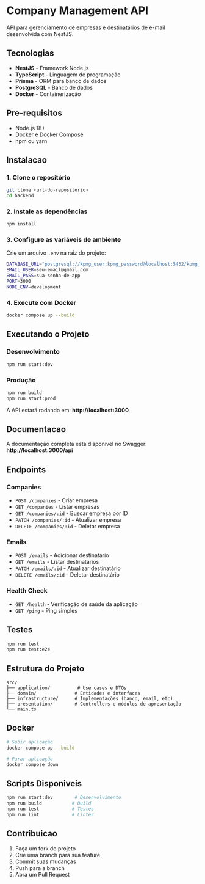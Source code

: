 # Company Management API

API para gerenciamento de empresas e destinatários de e-mail desenvolvida com NestJS.

## Tecnologias

- **NestJS** - Framework Node.js
- **TypeScript** - Linguagem de programação
- **Prisma** - ORM para banco de dados
- **PostgreSQL** - Banco de dados
- **Docker** - Containerização

## Pre-requisitos

- Node.js 18+
- Docker e Docker Compose
- npm ou yarn

## Instalacao

### 1. Clone o repositório

```bash
git clone <url-do-repositorio>
cd backend
```

### 2. Instale as dependências

```bash
npm install
```

### 3. Configure as variáveis de ambiente

Crie um arquivo `.env` na raiz do projeto:

```bash
DATABASE_URL="postgresql://kpmg_user:kpmg_password@localhost:5432/kpmg_companydb"
EMAIL_USER=seu-email@gmail.com
EMAIL_PASS=sua-senha-de-app
PORT=3000
NODE_ENV=development
```

### 4. Execute com Docker

```bash
docker compose up --build
```

## Executando o Projeto

### Desenvolvimento

```bash
npm run start:dev
```

### Produção

```bash
npm run build
npm run start:prod
```

A API estará rodando em: **http://localhost:3000**

## Documentacao

A documentação completa está disponível no Swagger: **http://localhost:3000/api**

## Endpoints

### Companies

- `POST /companies` - Criar empresa
- `GET /companies` - Listar empresas
- `GET /companies/:id` - Buscar empresa por ID
- `PATCH /companies/:id` - Atualizar empresa
- `DELETE /companies/:id` - Deletar empresa

### Emails

- `POST /emails` - Adicionar destinatário
- `GET /emails` - Listar destinatários
- `PATCH /emails/:id` - Atualizar destinatário
- `DELETE /emails/:id` - Deletar destinatário

### Health Check

- `GET /health` - Verificação de saúde da aplicação
- `GET /ping` - Ping simples

## Testes

```bash
npm run test
npm run test:e2e
```

## Estrutura do Projeto

```
src/
├── application/          # Use cases e DTOs
├── domain/              # Entidades e interfaces
├── infrastructure/      # Implementações (banco, email, etc)
├── presentation/        # Controllers e módulos de apresentação
└── main.ts
```

## Docker

```bash
# Subir aplicação
docker compose up --build

# Parar aplicação
docker compose down
```

## Scripts Disponiveis

```bash
npm run start:dev        # Desenvolvimento
npm run build           # Build
npm run test            # Testes
npm run lint            # Linter
```

## Contribuicao

1. Faça um fork do projeto
2. Crie uma branch para sua feature
3. Commit suas mudanças
4. Push para a branch
5. Abra um Pull Request
